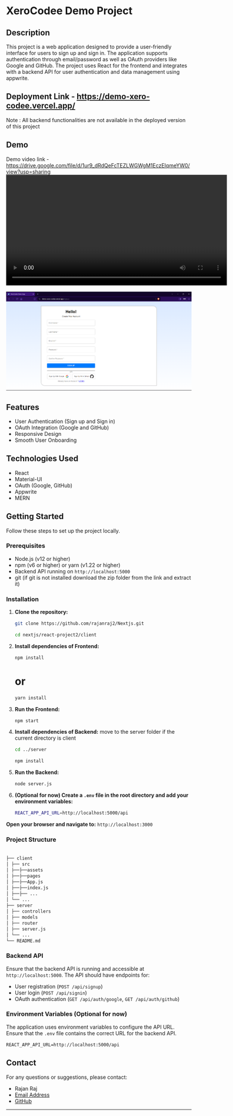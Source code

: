 # XeroCodee Demo Project

## Description

This project is a web application designed to provide a user-friendly interface for users to sign up and sign in. The application supports authentication through email/password as well as OAuth providers like Google and GitHub. The project uses React for the frontend and integrates with a backend API for user authentication and data management using appwrite.

## Deployment Link - https://demo-xero-codee.vercel.app/

Note : All backend functionalities are not available in the deployed version of this project

## Demo

Demo video link - https://drive.google.com/file/d/1ur9_dRdQeFcTEZLWGWgM1EczEIqmeYW0/view?usp=sharing
<video width="600" controls>
  <source src="DemoXeroCodee.mp4" type="video/mp4">
  The browser does not support the video tag.
</video>


![sign up screenshot](signup.png)
## Features

- User Authentication (Sign up and Sign in)
- OAuth Integration (Google and GitHub)
- Responsive Design
- Smooth User Onboarding

## Technologies Used

- React
- Material-UI
- OAuth (Google, GitHub)
- Appwrite
- MERN

## Getting Started

Follow these steps to set up the project locally.

### Prerequisites

- Node.js (v12 or higher)
- npm (v6 or higher) or yarn (v1.22 or higher)
- Backend API running on `http://localhost:5000`
- git (if git is not installed download the zip folder from the link and extract it)

### Installation

1. **Clone the repository:**

   ```bash
   git clone https://github.com/rajanraj2/Nextjs.git
   ```

   ```bash
   cd nextjs/react-project2/client
   ```

2. **Install dependencies of Frontend:**

   ```bash
   npm install
   ```

   # or

   ```bash
   yarn install
   ```

3. **Run the Frontend:**

    ```bash
    npm start
    ```
4. **Install dependencies of Backend:**
move to the server folder if the current directory is client
    ```bash
    cd ../server
    ```

    ```bash
    npm install
    ```
5. **Run the Backend:**
    ```bash
    node server.js
    ```


3. **(Optional for now) Create a `.env` file in the root directory and add your environment variables:** 
    ```bash
    REACT_APP_API_URL=http://localhost:5000/api
    ```


**Open your browser and navigate to:**
    ```
    http://localhost:3000
    ```

### Project Structure

````

├── client
│ ├── src
│ ├──├──assets
│ ├──├──pages
│ ├──├──App.js
│ ├──├──index.js
│ ├──├── ...
│ └── ...
├── server
│ ├── controllers
│ ├── models
│ ├── router
│ ├── server.js
│ └── ...
└── README.md

````

### Backend API

Ensure that the backend API is running and accessible at `http://localhost:5000`. The API should have endpoints for:

- User registration (`POST /api/signup`)
- User login (`POST /api/signin`)
- OAuth authentication (`GET /api/auth/google`, `GET /api/auth/github`)

### Environment Variables (Optional for now)

The application uses environment variables to configure the API URL. Ensure that the `.env` file contains the correct URL for the backend API.

```env
REACT_APP_API_URL=http://localhost:5000/api
````

## Contact

For any questions or suggestions, please contact:

- Rajan Raj
- [Email Address](mailto:rajanraj253545@gmail.com)
- [GitHub](https://github.com/rajanraj2)

---
